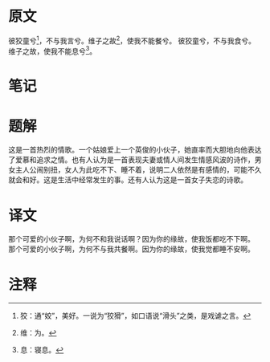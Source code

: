 # 原文
彼狡童兮[^1]，不与我言兮。维子之故[^2]，使我不能餐兮。
彼狡童兮，不与我食兮。维子之故，使我不能息兮[^3]。
# 笔记

# 题解
这是一首热烈的情歌。一个姑娘爱上一个英俊的小伙子，她直率而大胆地向他表达了爱慕和追求之情。也有人认为是一首表现夫妻或情人间发生情感风波的诗作，男女主人公闹别扭，女人为此吃不下、睡不着，说明二人依然是有感情的，可能不久就会和好。这是生活中经常发生的事。还有人认为这是一首女子失恋的诗歌。
# 译文
那个可爱的小伙子啊，为何不和我说话啊？因为你的缘故，使我饭都吃不下啊。
那个可爱的小伙子啊，为何不与我共餐啊。因为你的缘故，使我觉都睡不安啊。
# 注释

[^1]: 狡：通“姣”，美好。一说为“狡猾”，如口语说“滑头”之类，是戏谑之言。
[^2]: 维：为。
[^3]: 息：寝息。